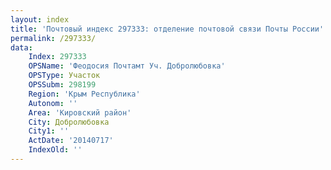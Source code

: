```yaml
---
layout: index
title: 'Почтовый индекс 297333: отделение почтовой связи Почты России'
permalink: /297333/
data:
    Index: 297333
    OPSName: 'Феодосия Почтамт Уч. Добролюбовка'
    OPSType: Участок
    OPSSubm: 298199
    Region: 'Крым Республика'
    Autonom: ''
    Area: 'Кировский район'
    City: Добролюбовка
    City1: ''
    ActDate: '20140717'
    IndexOld: ''
---
```

